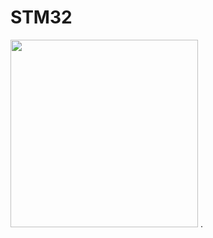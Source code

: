 # STM32
<img src="https://user-images.githubusercontent.com/115202113/270244475-919caea5-b92f-41a3-a1ea-b4094d6531cc.jpg" height="300"/>
.
